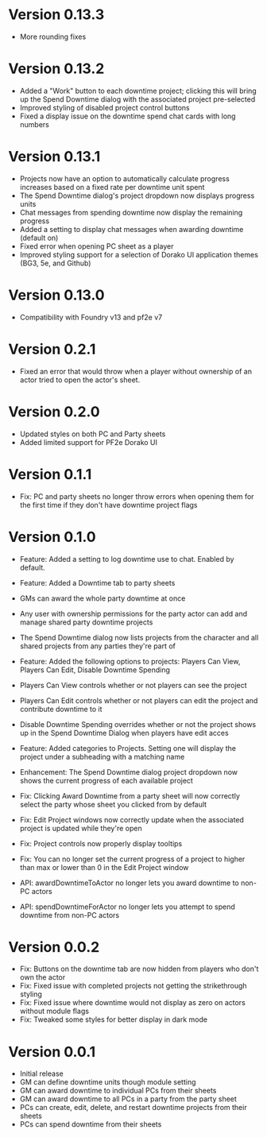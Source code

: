 # Version 0.13.3
- More rounding fixes

# Version 0.13.2
- Added a "Work" button to each downtime project; clicking this will bring up the Spend Downtime dialog with the associated project pre-selected
- Improved styling of disabled project control buttons
- Fixed a display issue on the downtime spend chat cards with long numbers

# Version 0.13.1
- Projects now have an option to automatically calculate progress increases based on a fixed rate per downtime unit spent
- The Spend Downtime dialog's project dropdown now displays progress units
- Chat messages from spending downtime now display the remaining progress
- Added a setting to display chat messages when awarding downtime (default on)
- Fixed error when opening PC sheet as a player
- Improved styling support for a selection of Dorako UI application themes (BG3, 5e, and Github)

# Version 0.13.0
- Compatibility with Foundry v13 and pf2e v7

# Version 0.2.1
- Fixed an error that would throw when a player without ownership of an actor tried to open the actor's sheet.

# Version 0.2.0
- Updated styles on both PC and Party sheets
- Added limited support for PF2e Dorako UI

# Version 0.1.1
- Fix: PC and party sheets no longer throw errors when opening them for the first time if they don't have downtime project flags

# Version 0.1.0
- Feature: Added a setting to log downtime use to chat. Enabled by default.
- Feature: Added a Downtime tab to party sheets
 - GMs can award the whole party downtime at once
 - Any user with ownership permissions for the party actor can add and manage shared party downtime projects
 - The Spend Downtime dialog now lists projects from the character and all shared projects from any parties they're part of
- Feature: Added the following options to projects: Players Can View, Players Can Edit, Disable Downtime Spending
 - Players Can View controls whether or not players can see the project
 - Players Can Edit controls whether or not players can edit the project and contribute downtime to it
 - Disable Downtime Spending overrides whether or not the project shows up in the Spend Downtime Dialog when players have edit acces
- Feature: Added categories to Projects. Setting one will display the project under a subheading with a matching name

- Enhancement: The Spend Downtime dialog project dropdown now shows the current progress of each available project

- Fix: Clicking Award Downtime from a party sheet will now correctly select the party whose sheet you clicked from by default
- Fix: Edit Project windows now correctly update when the associated project is updated while they're open
- Fix: Project controls now properly display tooltips
- Fix: You can no longer set the current progress of a project to higher than max or lower than 0 in the Edit Project window

- API: awardDowntimeToActor no longer lets you award downtime to non-PC actors
- API: spendDowntimeForActor no longer lets you attempt to spend downtime from non-PC actors

# Version 0.0.2
- Fix: Buttons on the downtime tab are now hidden from players who don't own the actor
- Fix: Fixed issue with completed projects not getting the strikethrough styling
- Fix: Fixed issue where downtime would not display as zero on actors without module flags
- Fix: Tweaked some styles for better display in dark mode

# Version 0.0.1
- Initial release
- GM can define downtime units though module setting
- GM can award downtime to individual PCs from their sheets
- GM can award downtime to all PCs in a party from the party sheet
- PCs can create, edit, delete, and restart downtime projects from their sheets
- PCs can spend downtime from their sheets